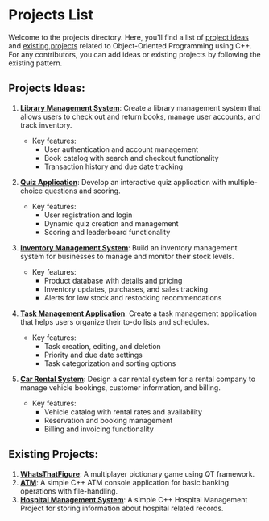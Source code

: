 # Projects List

Welcome to the projects directory. Here, you'll find a list of [project ideas](#projects-ideas) and [existing projects](#existing-projects) related to Object-Oriented Programming using C++. For any contributors, you can add ideas or existing projects by following the existing pattern.

## Projects Ideas:

1. **[Library Management System](https://github.com/search?q=language%3AC%2B%2B+%22library+management+system%22&type=Repositories)**: Create a library management system that allows users to check out and return books, manage user accounts, and track inventory.

   - Key features:
     - User authentication and account management
     - Book catalog with search and checkout functionality
     - Transaction history and due date tracking

2. **[Quiz Application](https://github.com/search?q=language%3AC%2B%2B+%22quiz+application%22&type=Repositories)**: Develop an interactive quiz application with multiple-choice questions and scoring.

   - Key features:
     - User registration and login
     - Dynamic quiz creation and management
     - Scoring and leaderboard functionality

3. **[Inventory Management System](https://github.com/search?q=language%3AC%2B%2B+%22inventory+management+system%22&type=Repositories)**: Build an inventory management system for businesses to manage and monitor their stock levels.

   - Key features:
     - Product database with details and pricing
     - Inventory updates, purchases, and sales tracking
     - Alerts for low stock and restocking recommendations

4. **[Task Management Application](https://github.com/search?q=language%3AC%2B%2B+%22task+management+application%22&type=Repositories)**: Create a task management application that helps users organize their to-do lists and schedules.

   - Key features:
     - Task creation, editing, and deletion
     - Priority and due date settings
     - Task categorization and sorting options

5. **[Car Rental System](https://github.com/search?q=language%3AC%2B%2B+%22car+rental+system%22&type=Repositories)**: Design a car rental system for a rental company to manage vehicle bookings, customer information, and billing.
   - Key features:
     - Vehicle catalog with rental rates and availability
     - Reservation and booking management
     - Billing and invoicing functionality

## Existing Projects:

1. **[WhatsThatFigure](https://github.com/gaurovgiri/whatsthatfigure)**: A multiplayer pictionary game using QT framework.
2. **[ATM](https://github.com/aayush105/ATM)**: A simple C++ ATM console application for basic banking operations with file-handling.
3. **[Hospital Management System](https://github.com/nawarajshah/hospital-management-system)**: A simple C++ Hospital Management Project for storing information about hospital related records.